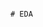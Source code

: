                                                                                                    # EDA 
